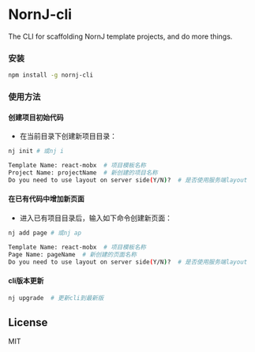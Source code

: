 # NornJ-cli
The CLI for scaffolding NornJ template projects, and do more things.

### 安装

```sh
npm install -g nornj-cli
```

### 使用方法

#### 创建项目初始代码

* 在当前目录下创建新项目目录：

```sh
nj init # 或nj i

Template Name: react-mobx  # 项目模板名称
Project Name: projectName  # 新创建的项目名称
Do you need to use layout on server side(Y/N)?  # 是否使用服务端layout
```

#### 在已有代码中增加新页面

* 进入已有项目目录后，输入如下命令创建新页面：

```sh
nj add page # 或nj ap

Template Name: react-mobx  # 项目模板名称
Page Name: pageName  # 新创建的页面名称
Do you need to use layout on server side(Y/N)?  # 是否使用服务端layout
```

#### cli版本更新

```sh
nj upgrade  # 更新cli到最新版
```

## License

MIT